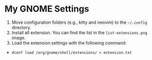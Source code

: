 # My GNOME Settings

1. Move configuration folders (e.g., kitty and neovim) to the `~/.config` directory.
2. Install all extension. You can find the list in the `list-extensions.png` image.
3. Load the extension settings with the following command: 
- ``dconf load /org/gnome/shell/extensions/ < extension.txt``
